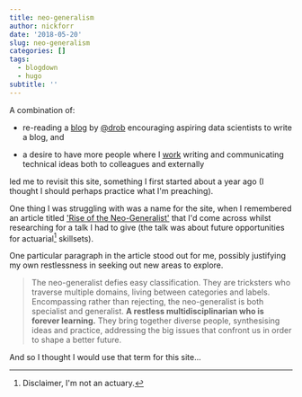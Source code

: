 ```yaml
---
title: neo-generalism
author: nickforr
date: '2018-05-20'
slug: neo-generalism
categories: []
tags: 
  - blogdown
  - hugo
subtitle: ''
---
```


A combination of:

- re-reading a [blog](http://varianceexplained.org/r/start-blog/) by [@drob](https://twitter.com/drob) encouraging aspiring data scientists to write a blog, and

- a desire to have more people where I [work](https://www.hymans.co.uk) writing and communicating technical ideas both to colleagues and externally

led me to revisit this site, something I first started about a year ago (I thought I should perhaps practice what I'm preaching).

One thing I was struggling with was a name for the site, when I remembered an article titled ['Rise of the Neo-Generalist'](https://medium.com/startup-grind/the-rise-of-the-neo-generalist-5da52116b743) that I'd come across whilst researching for a talk I had to give (the talk was about future opportunities for actuarial[^1] skillsets). 

[^1]: Disclaimer, I'm not an actuary.

One particular paragraph in the article stood out for me, possibly justifying my own restlessness in seeking out new areas to explore.

> The neo-generalist defies easy classification. They are tricksters who traverse multiple domains, living between categories and labels. Encompassing rather than rejecting, the neo-generalist is both specialist and generalist. **A restless multidisciplinarian who is forever learning.** They bring together diverse people, synthesising ideas and practice, addressing the big issues that confront us in order to shape a better future.

And so I thought I would use that term for this site...
